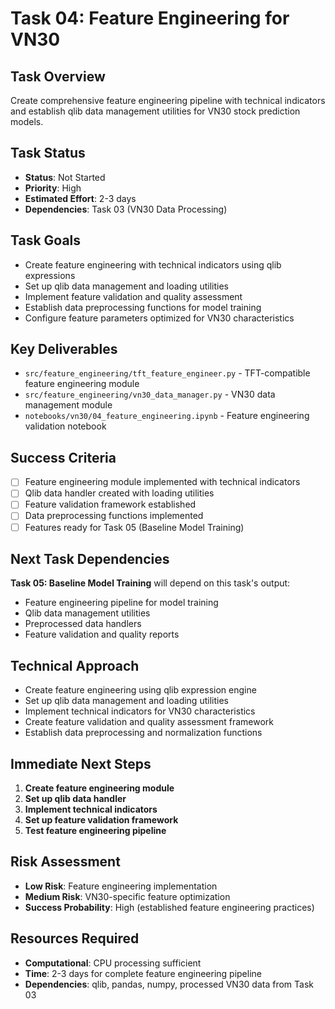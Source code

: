 # Task 04: Feature Engineering for VN30

## Task Overview
Create comprehensive feature engineering pipeline with technical indicators and establish qlib data management utilities for VN30 stock prediction models.

## Task Status
- **Status**: Not Started
- **Priority**: High
- **Estimated Effort**: 2-3 days
- **Dependencies**: Task 03 (VN30 Data Processing)

## Task Goals
- Create feature engineering with technical indicators using qlib expressions
- Set up qlib data management and loading utilities
- Implement feature validation and quality assessment
- Establish data preprocessing functions for model training
- Configure feature parameters optimized for VN30 characteristics

## Key Deliverables
- `src/feature_engineering/tft_feature_engineer.py` - TFT-compatible feature engineering module
- `src/feature_engineering/vn30_data_manager.py` - VN30 data management module
- `notebooks/vn30/04_feature_engineering.ipynb` - Feature engineering validation notebook

## Success Criteria
- [ ] Feature engineering module implemented with technical indicators
- [ ] Qlib data handler created with loading utilities
- [ ] Feature validation framework established
- [ ] Data preprocessing functions implemented
- [ ] Features ready for Task 05 (Baseline Model Training)

## Next Task Dependencies
**Task 05: Baseline Model Training** will depend on this task's output:
- Feature engineering pipeline for model training
- Qlib data management utilities
- Preprocessed data handlers
- Feature validation and quality reports

## Technical Approach
- Create feature engineering using qlib expression engine
- Set up qlib data management and loading utilities
- Implement technical indicators for VN30 characteristics
- Create feature validation and quality assessment framework
- Establish data preprocessing and normalization functions

## Immediate Next Steps
1. **Create feature engineering module**
2. **Set up qlib data handler**
3. **Implement technical indicators**
4. **Set up feature validation framework**
5. **Test feature engineering pipeline**

## Risk Assessment
- **Low Risk**: Feature engineering implementation
- **Medium Risk**: VN30-specific feature optimization
- **Success Probability**: High (established feature engineering practices)

## Resources Required
- **Computational**: CPU processing sufficient
- **Time**: 2-3 days for complete feature engineering pipeline
- **Dependencies**: qlib, pandas, numpy, processed VN30 data from Task 03
